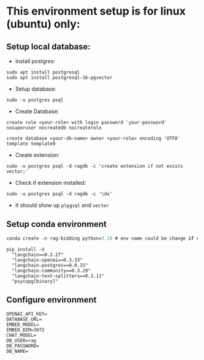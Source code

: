 # This environment setup is for linux (ubuntu) only:  
## Setup local database:

- Install postgres:
```shell
sudo apt install postgresql
sudo apt install postgresql-16-pgvector
``` 
- Setup database:
```shell
sudo -u postgres psql
```
- Create Database:
```shell
create role <your-role> with login password 'your-password' nosuperuser nocreatedb nocreaterole
```
```shell
create database <your-db-name> owner <your-role> encoding 'UTF8' template template0
```
- Create extension:
```shell
sudo -u postgres psql -d ragdb -c 'create extension if not exists vector;'
```
- Check if extension installed:
```shell
sudo -u postgres psql -d ragdb -c '\dx'
```
- It should show up `plpgsql` and `vector`

## Setup conda environment 
```ps
conda create -n rag-bidding python=3.10 # env name could be change if u want
```
```shell
pip install -U 
  "langchain==0.3.27"
  "langchain-openai==0.3.33"
  "langchain-postgres==0.0.15"
  "langchain-community==0.3.29"
  "langchain-text-splitters==0.3.11"
  "psycopg[binary]"
```
## Configure environment
```shell
OPENAI_API_KEY=
DATABASE_URL=
EMBED_MODEL=
EMBED_DIM=3072
CHAT_MODEL=
DB_USER=rag
DB_PASSWORD=
DB_NAME=
``` 